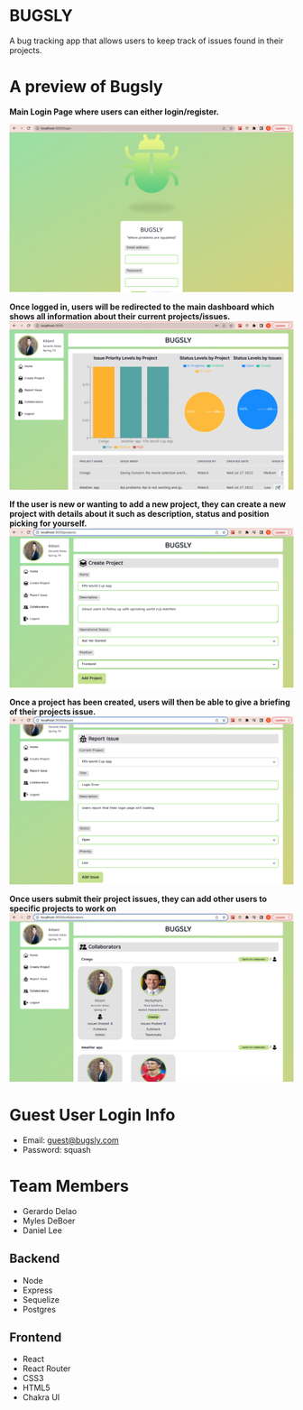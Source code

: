 # BUGSLY

A bug tracking app that allows users to keep track of issues found in their projects.

# A preview of Bugsly

**Main Login Page where users can either login/register.**

![img!](./Login.png)

**Once logged in, users will be redirected to the main dashboard which shows all information about their current projects/issues.**
![img!](./Dashboard.png)

**If the user is new or wanting to add a new project, they can create a new project with details about it such as description, status and position picking for yourself.**
![img!](./ProjectPage.png)

**Once a project has been created, users will then be able to give a briefing of their projects issue.**
![img!](./IssuePage.png)

**Once users submit their project issues, they can add other users to specific projects to work on**
![img!](./Collaborator.png)

# Guest User Login Info
* Email: guest@bugsly.com 
* Password: squash

# Team Members
* Gerardo Delao
* Myles DeBoer
* Daniel Lee

## Backend
* Node
* Express
* Sequelize
* Postgres

## Frontend
* React
* React Router
* CSS3
* HTML5
* Chakra UI


